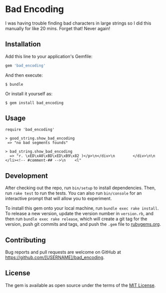 # Bad Encoding

I was having trouble finding bad characters in large strings so I did this manually for like 20 mins. Forget that! Never again!

## Installation

Add this line to your application's Gemfile:

```ruby
gem 'bad_encoding'
```

And then execute:

    $ bundle

Or install it yourself as:

    $ gem install bad_encoding

## Usage
    require 'bad_encoding'

    > good_string.show_bad_encoding
     => "no bad segments founds"
   
    > bad_string.show_bad_encoding
      => "r. \xED\xA0\xBD\xED\xB9\x82 )</p>\n</div>\n        </div>\n\n    </li><!-- #comment-## -->\n    <l" 

## Development

After checking out the repo, run `bin/setup` to install dependencies. Then, run `rake test` to run the tests. You can also run `bin/console` for an interactive prompt that will allow you to experiment.

To install this gem onto your local machine, run `bundle exec rake install`. To release a new version, update the version number in `version.rb`, and then run `bundle exec rake release`, which will create a git tag for the version, push git commits and tags, and push the `.gem` file to [rubygems.org](https://rubygems.org).

## Contributing

Bug reports and pull requests are welcome on GitHub at https://github.com/[USERNAME]/bad_encoding.


## License

The gem is available as open source under the terms of the [MIT License](http://opensource.org/licenses/MIT).

